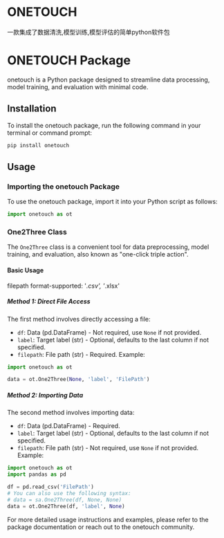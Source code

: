 # ONETOUCH
一款集成了数据清洗,模型训练,模型评估的简单python软件包
# ONETOUCH Package
onetouch is a Python package designed to streamline data processing, model training, and evaluation with minimal code.
## Installation
To install the onetouch package, run the following command in your terminal or command prompt:
```bash
pip install onetouch
```
## Usage
### Importing the onetouch Package
To use the onetouch package, import it into your Python script as follows:

```python
import onetouch as ot
```
### One2Three Class
The `One2Three` class is a convenient tool for data preprocessing, model training, and evaluation, also known as "one-click triple action".
#### Basic Usage
filepath format-supported: '*.csv', '*.xlsx'
##### Method 1: Direct File Access
The first method involves directly accessing a file:
- `df`: Data (pd.DataFrame) - Not required, use `None` if not provided.
- `label`: Target label (str) - Optional, defaults to the last column if not specified.
- `filepath`: File path (str) - Required.
Example:

```python
import onetouch as ot

data = ot.One2Three(None, 'label', 'FilePath')
```
##### Method 2: Importing Data
The second method involves importing data:
- `df`: Data (pd.DataFrame) - Required.
- `label`: Target label (str) - Optional, defaults to the last column if not specified.
- `filepath`: File path (str) - Not required, use `None` if not provided.
Example:

```python
import onetouch as ot
import pandas as pd

df = pd.read_csv('FilePath')
# You can also use the following syntax:
# data = sa.One2Three(df, None, None)
data = ot.One2Three(df, 'label', None)
```
For more detailed usage instructions and examples, please refer to the package documentation or reach out to the onetouch community.